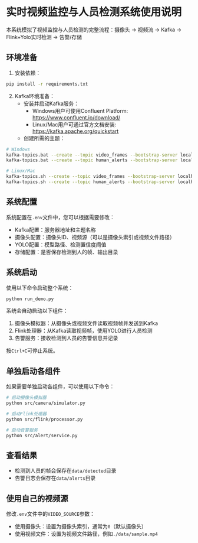 # 实时视频监控与人员检测系统使用说明

本系统模拟了视频监控与人员检测的完整流程：摄像头 → 视频流 → Kafka → Flink+Yolo实时检测 → 告警/存储

## 环境准备

1. 安装依赖：
```bash
pip install -r requirements.txt
```

2. Kafka环境准备：
   - 安装并启动Kafka服务：
     - Windows用户可使用Confluent Platform: https://www.confluent.io/download/
     - Linux/Mac用户可通过官方文档安装: https://kafka.apache.org/quickstart
   - 创建所需的主题：
```bash
# Windows
kafka-topics.bat --create --topic video_frames --bootstrap-server localhost:9092 --partitions 1 --replication-factor 1
kafka-topics.bat --create --topic human_alerts --bootstrap-server localhost:9092 --partitions 1 --replication-factor 1

# Linux/Mac
kafka-topics.sh --create --topic video_frames --bootstrap-server localhost:9092 --partitions 1 --replication-factor 1
kafka-topics.sh --create --topic human_alerts --bootstrap-server localhost:9092 --partitions 1 --replication-factor 1
```

## 系统配置

系统配置在`.env`文件中，您可以根据需要修改：

- Kafka配置：服务器地址和主题名称
- 摄像头配置：摄像头ID、视频源（可以是摄像头索引或视频文件路径）
- YOLO配置：模型路径、检测置信度阈值
- 存储配置：是否保存检测到人的帧、输出目录

## 系统启动

使用以下命令启动整个系统：
```bash
python run_demo.py
```

系统会自动启动以下组件：
1. 摄像头模拟器：从摄像头或视频文件读取视频帧并发送到Kafka
2. Flink处理器：从Kafka读取视频帧，使用YOLO进行人员检测
3. 告警服务：接收检测到人员的告警信息并记录

按`Ctrl+C`可停止系统。

## 单独启动各组件

如果需要单独启动各组件，可以使用以下命令：

```bash
# 启动摄像头模拟器
python src/camera/simulator.py

# 启动Flink处理器
python src/flink/processor.py

# 启动告警服务
python src/alert/service.py
```

## 查看结果

- 检测到人员的帧会保存在`data/detected`目录
- 告警日志会保存在`data/alerts`目录

## 使用自己的视频源

修改`.env`文件中的`VIDEO_SOURCE`参数：
- 使用摄像头：设置为摄像头索引，通常为`0`（默认摄像头）
- 使用视频文件：设置为视频文件路径，例如`./data/sample.mp4` 